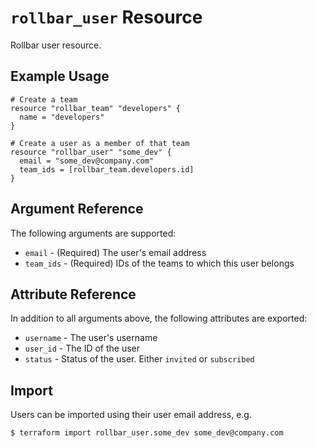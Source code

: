 `rollbar_user` Resource
=========================

Rollbar user resource.

Example Usage
-------------

```hcl
# Create a team
resource "rollbar_team" "developers" {
  name = "developers"
}

# Create a user as a member of that team
resource "rollbar_user" "some_dev" {
  email = "some_dev@company.com"
  team_ids = [rollbar_team.developers.id]
}
```

Argument Reference
------------------

The following arguments are supported:
* `email` - (Required) The user's email address
* `team_ids` - (Required) IDs of the teams to which this user belongs

Attribute Reference
-------------------

In addition to all arguments above, the following attributes are exported:

* `username` - The user's username
* `user_id` - The ID of the user
* `status` - Status of the user.  Either `invited` or `subscribed`

Import
------

Users can be imported using their user email address, e.g.

```
$ terraform import rollbar_user.some_dev some_dev@company.com
```
